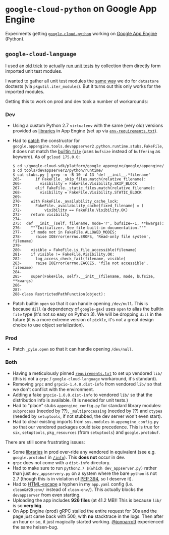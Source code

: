 # `google-cloud-python` on Google App Engine

Experiments getting [`google-cloud-python`][1] working on
[Google App Engine][2] (Python).

## `google-cloud-language`

I used an [old trick][3] to actually [run unit tests][5] by
collection them directly form imported unit test modules.

I wanted to gather all unit test modules the [same way][4]
we do for `datastore` doctests (via `pkgutil.iter_modules`).
But it turns out this only works for the imported modules.

Getting this to work on prod and dev took a number of workarounds:

### Dev

-   Using a custom Python 2.7 `virtualenv` with the same (very old)
    versions provided as [libraries][6] in App Engine (set up via
    [`env-requirements.txt`][7]).
-   Had to [patch][12] the constructor for
    `google.appengine.tools.devappserver2.python.runtime.stubs.FakeFile`,
    it does not match the [builtin `file`][13] (uses `bufsize` instead
    of `buffering` as keyword). As of `gcloud 175.0.0`:

    ```
    $ cd ~/google-cloud-sdk/platform/google_appengine/google/appengine/
    $ cd tools/devappserver2/python/runtime/
    $ cat stubs.py | grep -n -B 10 -A 13 'def __init__.*filename'
    265-      if FakeFile._skip_files.match(relative_filename):
    266-        visibility = FakeFile.Visibility.SKIP_BLOCK
    267-      elif FakeFile._static_files.match(relative_filename):
    268-        visibility = FakeFile.Visibility.STATIC_BLOCK
    269-
    270-    with FakeFile._availability_cache_lock:
    271-      FakeFile._availability_cache[fixed_filename] = (
    272-          visibility == FakeFile.Visibility.OK)
    273-    return visibility
    274-
    275:  def __init__(self, filename, mode='r', bufsize=-1, **kwargs):
    276-    """Initializer. See file built-in documentation."""
    277-    if mode not in FakeFile.ALLOWED_MODES:
    278-      raise IOError(errno.EROFS, 'Read-only file system', filename)
    279-
    280-    visible = FakeFile.is_file_accessible(filename)
    281-    if visible != FakeFile.Visibility.OK:
    282-      log_access_check_fail(filename, visible)
    283-      raise IOError(errno.EACCES, 'file not accessible', filename)
    284-
    285-    super(FakeFile, self).__init__(filename, mode, bufsize, **kwargs)
    286-
    287-
    288-class RestrictedPathFunction(object):
    ```
-   Patch builtin `open` so that it can handle opening `/dev/null`. This
    is because `dill` (a dependency of `google-gax`) uses `open` to
    alias the builtin `file` type (it's not so easy on Python 3).
    We will be dropping `dill` in the future (it is a more extreme
    version of `pickle`, it's not a great design choice to use object
    serialization).

### Prod

- Patch `_pyio.open` so that it can handle opening `/dev/null`.

### Both

- Having a meticulously pinned [`requirements.txt`][8] to set up vendored
  `lib/` (this is not a `grpc` / `google-cloud-language` workaround, it's
  standard).
- Removing `grpc` and `grpcio-1.4.0.dist-info` from vendored `lib/`
  so that we don't conflict with the environment.
- Adding a fake `grpcio-1.0.0.dist-info` to vendored `lib/` so that the
  distribution info is available. (It is needed for unit tests.)
- Had to "place" stubs `appengine_config.py` for standard library modules:
  `subprocess` (needed by ??), `_multiprocessing` (needed by ??) and
  `ctypes` (needed by `setuptools`, if not stubbed, the dev server won't
  even start).
- Had to clear existing imports from `sys.modules` in `appengine_config.py`
  so that our vendored packages could take precedence. This is true for
  `six`, `setuptools`, `pkg_resources` (from `setuptools`) and
  `google.protobuf`.

There are still some frustrating issues:

- Some [libraries][6] in prod over-ride any vendored in equivalent (see e.g.
  `google.protobuf` in [`/info`][9]). This **does not** occur in dev.
- `grpc` does not come with a `dist-info` directory.
- Had to make sure to run `python2.7 $(which dev_appserver.py)` rather than
  just `dev_appservery.py` on a system where the bare `python` is not 2.7
  (though this is in violation of [PEP 394][10], so I deserve it).
- Had to [HTML-escape][11] a hyphen in my `app.yaml` config (i.e.
  `clean&#2D;env/` instead of `clean-env/`). This actually blocks the
  `devappserver` from even starting.
- Uploading the app includes **926 files** (at 41.2 MB)! This is because
  `lib/` is so **very big**.
- On App Engine (prod) gRPC stalled the entire request for 30s and
  the page just came back with 500, with **no** stacktrace in the
  logs. Then after an hour or so, it just magically started working.
  [@jonparrott][14] experienced the same heisen-bug.

[1]: https://github.com/GoogleCloudPlatform/google-cloud-python
[2]: https://cloud.google.com/appengine/docs/python/
[3]: https://github.com/GoogleCloudPlatform/google-cloud-python/blob/8b9dda27d9da51276ccf7ffaad82e165d5a16450/system_tests/run_system_test.py#L78
[4]: https://github.com/GoogleCloudPlatform/google-cloud-python/blob/ce7afe633a32b0fbd021bc50db022d508acc851b/datastore/tests/doctests.py#L48
[5]: https://precise-truck-742.appspot.com/unit-tests
[6]: https://cloud.google.com/appengine/docs/standard/python/tools/built-in-libraries-27
[7]: https://github.com/dhermes/google-cloud-python-on-gae/blob/master/language-app/env-requirements.txt
[8]: https://github.com/dhermes/google-cloud-python-on-gae/blob/master/language-app/requirements.txt
[9]: https://precise-truck-742.appspot.com/info
[10]: https://www.python.org/dev/peps/pep-0394/
[11]: https://github.com/dhermes/google-cloud-python-on-gae/issues/1
[12]: https://github.com/dhermes/google-cloud-python-on-gae/blob/a7b450a3428087e96db45885eaff08f7f2963f60/language-app/appengine_config.py#L128-L145
[13]: https://docs.python.org/2/library/functions.html#file
[14]: https://github.com/jonparrott
